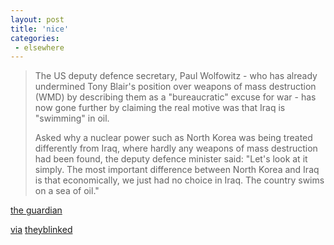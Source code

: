 ```yaml
---
layout: post
title: 'nice'
categories:
 - elsewhere
---
```


<blockquote>The US deputy defence secretary, Paul Wolfowitz - who has already undermined Tony Blair's position over weapons of mass destruction (WMD) by describing them as a "bureaucratic" excuse for war - has now gone further by claiming the real motive was that Iraq is "swimming" in oil.



Asked why a nuclear power such as North Korea was being treated differently from Iraq, where hardly any weapons of mass destruction had been found, the deputy defence minister said: "Let's look at it simply. The most important difference between North Korea and Iraq is that economically, we just had no choice in Iraq. The country swims on a sea of oil."</blockquote><a href="http://www.guardian.co.uk/Iraq/Story/0,2763,970331,00.html">the guardian</a>



<a href="http://www.theyblinked.com/blog/2003_06_01_theyblinked_archive.html#95294689">via</a> <a href="http://www.theyblinked.com/blog/">theyblinked</a>


